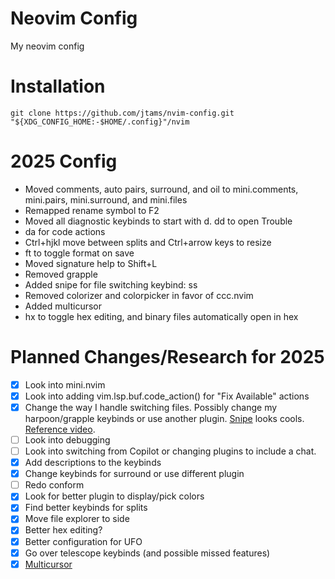 # Neovim Config

My neovim config

# Installation

`git clone https://github.com/jtams/nvim-config.git "${XDG_CONFIG_HOME:-$HOME/.config}"/nvim`

# 2025 Config

- Moved comments, auto pairs, surround, and oil to mini.comments, mini.pairs, mini.surround, and mini.files
- Remapped rename symbol to F2
- Moved all diagnostic keybinds to start with <leader>d. <leader>dd to open Trouble
- <leader>da for code actions
- Ctrl+hjkl move between splits and Ctrl+arrow keys to resize
- <leader>ft to toggle format on save
- Moved signature help to Shift+L
- Removed grapple
- Added snipe for file switching keybind: ss
- Removed colorizer and colorpicker in favor of ccc.nvim
- Added multicursor
- <leader>hx to toggle hex editing, and binary files automatically open in hex

# Planned Changes/Research for 2025

- [x] Look into mini.nvim
- [x] Look into adding vim.lsp.buf.code_action() for "Fix Available" actions
- [x] Change the way I handle switching files. Possibly change my harpoon/grapple keybinds or use another plugin. [Snipe](https://github.com/leath-dub/snipe.nvim) looks cools. [Reference video](https://www.youtube.com/watch?v=ldfxEda_mzc).
- [ ] Look into debugging
- [ ] Look into switching from Copilot or changing plugins to include a chat.
- [x] Add descriptions to the keybinds
- [x] Change keybinds for surround or use different plugin
- [ ] Redo conform
- [x] Look for better plugin to display/pick colors
- [x] Find better keybinds for splits
- [x] Move file explorer to side
- [x] Better hex editing?
- [x] Better configuration for UFO
- [x] Go over telescope keybinds (and possible missed features)
- [x] [Multicursor](https://github.com/jake-stewart/multicursor.nvim)
